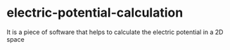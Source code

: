 # electric-potential-calculation
It is a piece of software that helps to calculate the electric potential in a 2D space
